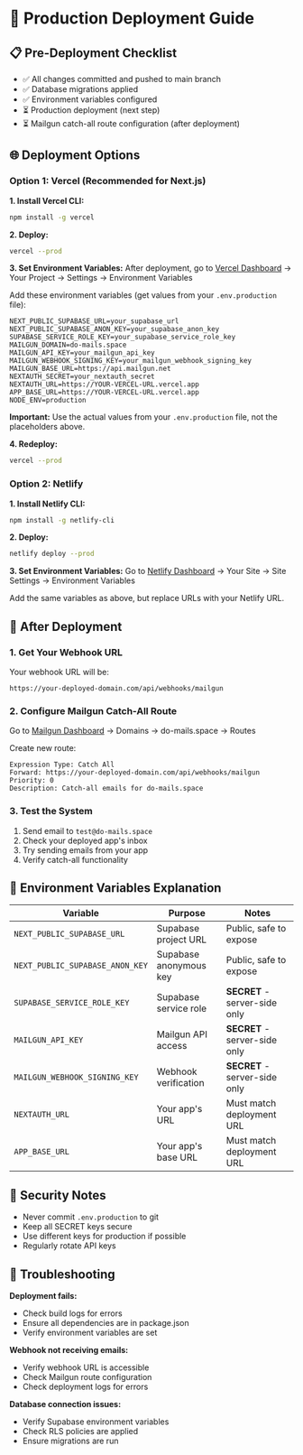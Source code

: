 # 🚀 Production Deployment Guide

## 📋 Pre-Deployment Checklist

- ✅ All changes committed and pushed to main branch
- ✅ Database migrations applied
- ✅ Environment variables configured
- ⏳ Production deployment (next step)
- ⏳ Mailgun catch-all route configuration (after deployment)

## 🌐 Deployment Options

### Option 1: Vercel (Recommended for Next.js)

**1. Install Vercel CLI:**

```bash
npm install -g vercel
```

**2. Deploy:**

```bash
vercel --prod
```

**3. Set Environment Variables:**
After deployment, go to [Vercel Dashboard](https://vercel.com/dashboard) → Your Project → Settings → Environment Variables

Add these environment variables (get values from your `.env.production` file):

```
NEXT_PUBLIC_SUPABASE_URL=your_supabase_url
NEXT_PUBLIC_SUPABASE_ANON_KEY=your_supabase_anon_key
SUPABASE_SERVICE_ROLE_KEY=your_supabase_service_role_key
MAILGUN_DOMAIN=do-mails.space
MAILGUN_API_KEY=your_mailgun_api_key
MAILGUN_WEBHOOK_SIGNING_KEY=your_mailgun_webhook_signing_key
MAILGUN_BASE_URL=https://api.mailgun.net
NEXTAUTH_SECRET=your_nextauth_secret
NEXTAUTH_URL=https://YOUR-VERCEL-URL.vercel.app
APP_BASE_URL=https://YOUR-VERCEL-URL.vercel.app
NODE_ENV=production
```

**Important:** Use the actual values from your `.env.production` file, not the placeholders above.

**4. Redeploy:**

```bash
vercel --prod
```

### Option 2: Netlify

**1. Install Netlify CLI:**

```bash
npm install -g netlify-cli
```

**2. Deploy:**

```bash
netlify deploy --prod
```

**3. Set Environment Variables:**
Go to [Netlify Dashboard](https://app.netlify.com) → Your Site → Site Settings → Environment Variables

Add the same variables as above, but replace URLs with your Netlify URL.

## 🔗 After Deployment

### 1. Get Your Webhook URL

Your webhook URL will be:

```
https://your-deployed-domain.com/api/webhooks/mailgun
```

### 2. Configure Mailgun Catch-All Route

Go to [Mailgun Dashboard](https://app.mailgun.com) → Domains → do-mails.space → Routes

Create new route:

```
Expression Type: Catch All
Forward: https://your-deployed-domain.com/api/webhooks/mailgun
Priority: 0
Description: Catch-all emails for do-mails.space
```

### 3. Test the System

1. Send email to `test@do-mails.space`
2. Check your deployed app's inbox
3. Try sending emails from your app
4. Verify catch-all functionality

## 🔧 Environment Variables Explanation

| Variable                        | Purpose                | Notes                         |
| ------------------------------- | ---------------------- | ----------------------------- |
| `NEXT_PUBLIC_SUPABASE_URL`      | Supabase project URL   | Public, safe to expose        |
| `NEXT_PUBLIC_SUPABASE_ANON_KEY` | Supabase anonymous key | Public, safe to expose        |
| `SUPABASE_SERVICE_ROLE_KEY`     | Supabase service role  | **SECRET** - server-side only |
| `MAILGUN_API_KEY`               | Mailgun API access     | **SECRET** - server-side only |
| `MAILGUN_WEBHOOK_SIGNING_KEY`   | Webhook verification   | **SECRET** - server-side only |
| `NEXTAUTH_URL`                  | Your app's URL         | Must match deployment URL     |
| `APP_BASE_URL`                  | Your app's base URL    | Must match deployment URL     |

## 🚨 Security Notes

- Never commit `.env.production` to git
- Keep all SECRET keys secure
- Use different keys for production if possible
- Regularly rotate API keys

## 🐛 Troubleshooting

**Deployment fails:**

- Check build logs for errors
- Ensure all dependencies are in package.json
- Verify environment variables are set

**Webhook not receiving emails:**

- Verify webhook URL is accessible
- Check Mailgun route configuration
- Check deployment logs for errors

**Database connection issues:**

- Verify Supabase environment variables
- Check RLS policies are applied
- Ensure migrations are run
